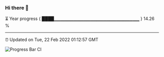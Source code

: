 ### Hi there 👋

⏳ Year progress { ████▁▁▁▁▁▁▁▁▁▁▁▁▁▁▁▁▁▁▁▁▁▁▁▁▁▁ } 14.26 %

---

⏰ Updated on Tue, 22 Feb 2022 01:12:57 GMT

![Progress Bar CI](https://github.com/ZhaoGui/ZhaoGui/workflows/Progress%20Bar%20CI/badge.svg)
